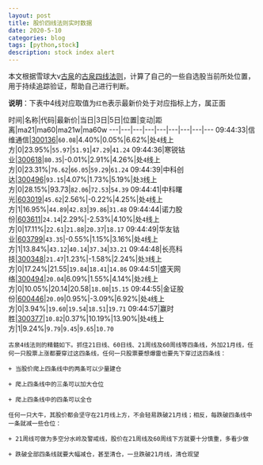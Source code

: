 ```yaml
---
layout: post
title: 股价四线法则实时数据
date: 2020-5-10
categories: blog
tags: [python,stock]
description: stock index alert
---
```



本文根据雪球大v[古泉](https://xueqiu.com/u/7148646888)的[古泉四线法则](https://xueqiu.com/7148646888/130498192)，计算了自己的一些自选股当前所处位置，用于持续追踪验证，帮助自己进行判断。

**说明**：下表中4线对应取值为`红色`表示最新价处于对应指标上方，属正面

时间|名称|代码|最新价|当日|3日|5日|位置|变动|距离|ma21|ma60|ma21w|ma60w
---|---|---|---|---|---|---|---|---
09:44:33|信维通信|[300136](https://xueqiu.com/S/SZ300136)|`60.08`|4.40%|0.05%|6.62%|处`4`线上方|0|23.95%|`55.97`|`51.91`|`47.29`|`41.24`
09:44:36|寒锐钴业|[300618](https://xueqiu.com/S/SZ300618)|`80.35`|-0.01%|2.91%|4.26%|处`4`线上方|0|23.31%|`76.62`|`66.05`|`59.29`|`61.24`
09:44:39|中科创达|[300496](https://xueqiu.com/S/SZ300496)|`93.15`|4.07%|1.73%|5.19%|处`3`线上方|0|28.15%|93.73|`82.06`|`72.53`|`54.39`
09:44:41|中科曙光|[603019](https://xueqiu.com/S/SH603019)|`45.62`|2.56%|-0.22%|4.25%|处`4`线上方|1|16.95%|`44.89`|`42.83`|`39.86`|`31.48`
09:44:44|诺力股份|[603611](https://xueqiu.com/S/SH603611)|`24.14`|2.29%|-2.53%|4.10%|处`4`线上方|0|17.11%|`22.61`|`21.88`|`20.37`|`18.17`
09:44:49|华友钴业|[603799](https://xueqiu.com/S/SH603799)|`43.35`|-0.55%|1.15%|3.16%|处`4`线上方|1|13.84%|`43.12`|`40.14`|`37.34`|`33.21`
09:44:48|长亮科技|[300348](https://xueqiu.com/S/SZ300348)|`21.47`|1.23%|-1.58%|2.24%|处`3`线上方|0|17.24%|21.55|`19.84`|`18.41`|`14.86`
09:44:51|盛天网络|[300494](https://xueqiu.com/S/SZ300494)|`20.04`|6.09%|1.55%|4.14%|处`2`线上方|0|10.05%|20.14|20.58|`18.08`|`15.15`
09:44:55|金证股份|[600446](https://xueqiu.com/S/SH600446)|`20.09`|0.95%|-3.09%|6.92%|处`4`线上方|0|3.94%|`19.60`|`19.54`|`18.51`|`19.71`
09:44:57|赢时胜|[300377](https://xueqiu.com/S/SZ300377)|`10.82`|0.37%|10.19%|13.90%|处`4`线上方|1|9.24%|`9.79`|`9.45`|`9.65`|`10.70`

```
古泉4线法则的精髓如下。抓住21日线、60日线、21周线及60周线等四条线，外加21月线，任何一只股票上涨都要穿过这四条线，任何一只股票要想爆雷也要先下穿过这四条线：

+ 当股价爬上四条线中的两条可以少量建仓

+ 爬上四条线中的三条可以加大仓位

+ 爬上四条线中的四条可以全仓

任何一只大牛，其股价都会坚守在21月线上方，不会轻易跌破21月线；相反，每跌破四条线中一条就减一些仓位：

+ 21周线可做为多空分水岭及警戒线，股价在21周线及60周线下方就要十分慎重，多看少做

+ 跌破全部四条线就要大幅减仓，甚至清仓，一旦跌破21月线，清仓观望
```